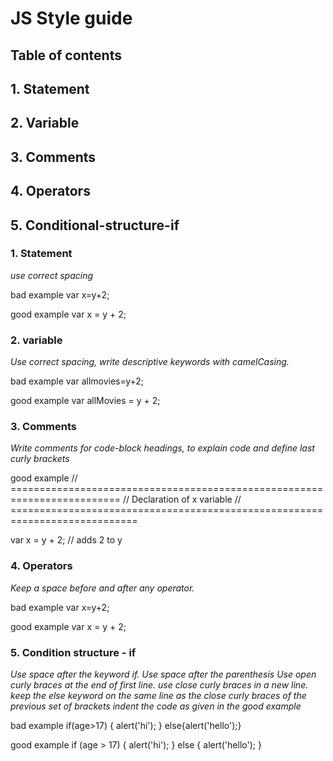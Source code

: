 # JS Style guide
## Table of contents
## 1. Statement
## 2. Variable
## 3. Comments
## 4. Operators
## 5. Conditional-structure-if


### 1. Statement

*use correct spacing*

bad example
var x=y+2;

good example
var x = y + 2;

### 2. variable

*Use correct spacing, write descriptive keywords with camelCasing.*

bad example
var allmovies=y+2;

good example
var allMovies = y + 2;

### 3. Comments

*Write comments for code-block headings, to explain code and define last curly brackets*

good example
// ========================================================================= // Declaration of x variable // ============================================================================

var x = y + 2; // adds 2 to y

### 4. Operators

*Keep a space before and after any operator.*

bad example
var x=y+2;

good example
var x = y + 2;

### 5. Condition structure - if

*Use space after the keyword if. Use space after the parenthesis Use open curly braces at the end of first line. use close curly braces in a new line. keep the else keyword on the same line as the close curly braces of the previous set of brackets indent the code as given in the good example*

bad example
if(age>17) { alert('hi'); } else{alert('hello');}

good example
if (age > 17) { alert('hi'); } else { alert('hello'); }